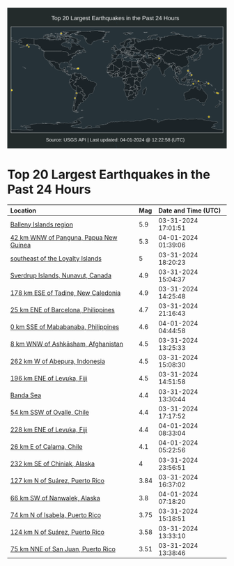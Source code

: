 ![Map](./map.png)

# Top 20 Largest Earthquakes in the Past 24 Hours

| Location | Mag | Date and Time (UTC) |
|:---|:---|:---|
| [Balleny Islands region](https://earthquake.usgs.gov/earthquakes/eventpage/us7000m936) | 5.9 | 03-31-2024 17:01:51 |
| [42 km WNW of Panguna, Papua New Guinea](https://earthquake.usgs.gov/earthquakes/eventpage/us7000m94s) | 5.3 | 04-01-2024 01:39:06 |
| [southeast of the Loyalty Islands](https://earthquake.usgs.gov/earthquakes/eventpage/us7000m93l) | 5 | 03-31-2024 18:20:23 |
| [Sverdrup Islands, Nunavut, Canada](https://earthquake.usgs.gov/earthquakes/eventpage/us7000m92v) | 4.9 | 03-31-2024 15:04:37 |
| [178 km ESE of Tadine, New Caledonia](https://earthquake.usgs.gov/earthquakes/eventpage/us7000m92r) | 4.9 | 03-31-2024 14:25:48 |
| [25 km ENE of Barcelona, Philippines](https://earthquake.usgs.gov/earthquakes/eventpage/us7000m940) | 4.7 | 03-31-2024 21:16:43 |
| [0 km SSE of Mababanaba, Philippines](https://earthquake.usgs.gov/earthquakes/eventpage/us7000m95f) | 4.6 | 04-01-2024 04:44:58 |
| [8 km WNW of Ashkāsham, Afghanistan](https://earthquake.usgs.gov/earthquakes/eventpage/us7000m92k) | 4.5 | 03-31-2024 13:25:33 |
| [262 km W of Abepura, Indonesia](https://earthquake.usgs.gov/earthquakes/eventpage/us7000m92x) | 4.5 | 03-31-2024 15:08:30 |
| [196 km ENE of Levuka, Fiji](https://earthquake.usgs.gov/earthquakes/eventpage/us7000m92t) | 4.5 | 03-31-2024 14:51:58 |
| [Banda Sea](https://earthquake.usgs.gov/earthquakes/eventpage/us7000m92m) | 4.4 | 03-31-2024 13:30:44 |
| [54 km SSW of Ovalle, Chile](https://earthquake.usgs.gov/earthquakes/eventpage/us7000m93a) | 4.4 | 03-31-2024 17:17:52 |
| [228 km ENE of Levuka, Fiji](https://earthquake.usgs.gov/earthquakes/eventpage/us7000m968) | 4.4 | 04-01-2024 08:33:04 |
| [26 km E of Calama, Chile](https://earthquake.usgs.gov/earthquakes/eventpage/us7000m95j) | 4.1 | 04-01-2024 05:22:56 |
| [232 km SE of Chiniak, Alaska](https://earthquake.usgs.gov/earthquakes/eventpage/us7000m94h) | 4 | 03-31-2024 23:56:51 |
| [127 km N of Suárez, Puerto Rico](https://earthquake.usgs.gov/earthquakes/eventpage/pr2024091003) | 3.84 | 03-31-2024 16:37:02 |
| [66 km SW of Nanwalek, Alaska](https://earthquake.usgs.gov/earthquakes/eventpage/ak024489pv3m) | 3.8 | 04-01-2024 07:18:20 |
| [74 km N of Isabela, Puerto Rico](https://earthquake.usgs.gov/earthquakes/eventpage/pr2024091002) | 3.75 | 03-31-2024 15:18:51 |
| [124 km N of Suárez, Puerto Rico](https://earthquake.usgs.gov/earthquakes/eventpage/pr2024091000) | 3.58 | 03-31-2024 13:33:10 |
| [75 km NNE of San Juan, Puerto Rico](https://earthquake.usgs.gov/earthquakes/eventpage/pr2024091001) | 3.51 | 03-31-2024 13:38:46 |
